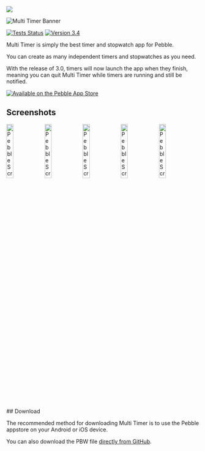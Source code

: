![](https://img.shields.io/badge/status-unmaintained-red.svg)

![Multi Timer Banner](https://raw.githubusercontent.com/smallstoneapps/multi-timer/master/marketing/banner_03.png)

[![Tests Status](https://img.shields.io/travis/smallstoneapps/multi-timer.svg?style=flat-square&label=tests)][travis] [![Version 3.4](https://img.shields.io/badge/version-3.4-blue.svg?style=flat-square)][appstore]

Multi Timer is simply the best timer and stopwatch app for Pebble.

You can create as many independent timers and stopwatches as you need.

With the release of 3.0, timers will now launch the app when they finish, meaning you can quit Multi Timer while timers are running and still be notified.

[![Available on the Pebble App Store](http://pblweb.com/badge/52d30a1d19412b4d84000025/black/medium/)][appstore]

## Screenshots

<img src="https://raw.githubusercontent.com/smallstoneapps/multi-timer/master/marketing/screenshots/3.0/multi-timer_3.0_01.png" width="19%" alt="Pebble Screenshot #1" />
<img src="https://raw.githubusercontent.com/smallstoneapps/multi-timer/master/marketing/screenshots/3.0/multi-timer_3.0_02.png" width="19%" alt="Pebble Screenshot #2" />
<img src="https://raw.githubusercontent.com/smallstoneapps/multi-timer/master/marketing/screenshots/3.0/multi-timer_3.0_03.png" width="19%" alt="Pebble Screenshot #3" />
<img src="https://raw.githubusercontent.com/smallstoneapps/multi-timer/master/marketing/screenshots/3.0/multi-timer_3.0_04.png" width="19%" alt="Pebble Screenshot #4" />
<img src="https://raw.githubusercontent.com/smallstoneapps/multi-timer/master/marketing/screenshots/3.0/multi-timer_3.0_05.png" width="19%" alt="Pebble Screenshot #5" />
## Download

The recommended method for downloading Multi Timer is to use the Pebble appstore on your Android or iOS device.

You can also download the PBW file [directly from GitHub][download-pbw].

[appstore]: https://apps.getpebble.com/applications/52d30a1d19412b4d84000025
[travis]: https://travis-ci.org/smallstoneapps/multi-timer/
[download-pbw]: https://github.com/smallstoneapps/multi-timer/releases/download/v3.4/multi-timer.pbw
